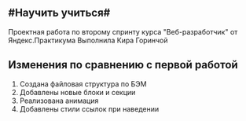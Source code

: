 #Научить учиться#
---
Проектная работа по второму спринту курса "Веб-разработчик" от Яндекс.Практикума
Выполнила Кира Горинчой

**Изменения по сравнению с первой работой**
---
1. Создана файловая структура по БЭМ
2. Добавлены новые блоки и секции
3. Реализована анимация
4. Добавлены стили ссылок при наведении
